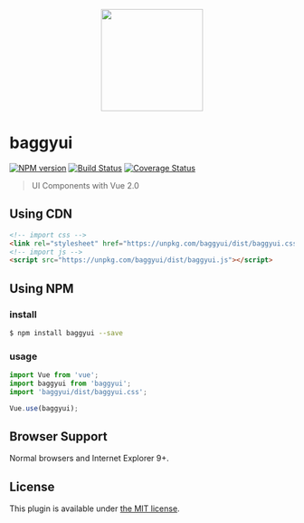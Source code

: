 <p align="center">
  <a href="https://baggyui.github.io">
    <img width="180" src="https://cloud.githubusercontent.com/assets/8475099/26186899/ac9ef582-3bc7-11e7-8c51-70a32d349fb2.png">
  </a>
</p>

# baggyui

[![NPM version](https://img.shields.io/npm/v/brick.js.svg?style=flat)](https://www.npmjs.org/package/baggyui) [![Build Status](https://travis-ci.org/baggyui/baggyui.svg?branch=master)](https://travis-ci.org/baggyui/baggyui) [![Coverage Status](https://coveralls.io/repos/github/baggyui/baggyui/badge.svg?branch=master)](https://coveralls.io/github/baggyui/baggyui?branch=master)

> UI Components with Vue 2.0

## Using CDN

``` html
<!-- import css -->
<link rel="stylesheet" href="https://unpkg.com/baggyui/dist/baggyui.css">
<!-- import js -->
<script src="https://unpkg.com/baggyui/dist/baggyui.js"></script>
```

## Using NPM

### install

``` bash
$ npm install baggyui --save
```

### usage

``` js
import Vue from 'vue';
import baggyui from 'baggyui';
import 'baggyui/dist/baggyui.css';

Vue.use(baggyui);
```

## Browser Support

Normal browsers and Internet Explorer 9+.

## License

This plugin is available under [the MIT license](http://mths.be/mit).
